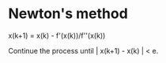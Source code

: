 # Newton's method

x(k+1) = x(k) - f'(x(k))/f''(x(k))

Continue the process until | x(k+1) - x(k) | < e.
